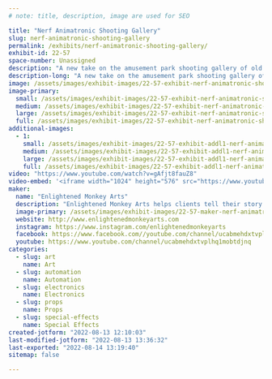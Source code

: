 ```yaml
---
# note: title, description, image are used for SEO

title: "Nerf Animatronic Shooting Gallery"
slug: nerf-animatronic-shooting-gallery
permalink: /exhibits/nerf-animatronic-shooting-gallery/
exhibit-id: 22-57
space-number: Unassigned
description: "A new take on the amusement park shooting gallery of old. "
description-long: "A new take on the amusement park shooting gallery of old. Test your skill at Enlightened Monkey Art Nerf Animation Shooting Gallery. Over thirty targets will test your skill and make you laugh. Targets include signing fish, dancing robots, banging drums, the Abominable Snowman, bubbles and more. Appropriate of all ages and all skill levels. Everyone wins a prize."
image: /assets/images/exhibit-images/22-57-exhibit-nerf-animatronic-shooting-gallery-nerf-shooting-range-photo-with-words-large.JPG
image-primary: 
  small: /assets/images/exhibit-images/22-57-exhibit-nerf-animatronic-shooting-gallery-nerf-shooting-range-photo-with-words-small.JPG
  medium: /assets/images/exhibit-images/22-57-exhibit-nerf-animatronic-shooting-gallery-nerf-shooting-range-photo-with-words-medium.JPG
  large: /assets/images/exhibit-images/22-57-exhibit-nerf-animatronic-shooting-gallery-nerf-shooting-range-photo-with-words-large.JPG
  full: /assets/images/exhibit-images/22-57-exhibit-nerf-animatronic-shooting-gallery-nerf-shooting-range-photo-with-words-full.JPG
additional-images: 
  - 1:
    small: /assets/images/exhibit-images/22-57-exhibit-addl1-nerf-animatronic-shooting-gallery-nerf-shooting-range-small.JPG
    medium: /assets/images/exhibit-images/22-57-exhibit-addl1-nerf-animatronic-shooting-gallery-nerf-shooting-range-medium.JPG
    large: /assets/images/exhibit-images/22-57-exhibit-addl1-nerf-animatronic-shooting-gallery-nerf-shooting-range-large.JPG
    full: /assets/images/exhibit-images/22-57-exhibit-addl1-nerf-animatronic-shooting-gallery-nerf-shooting-range-full.JPG
video: "https://www.youtube.com/watch?v=gAfjt8fauZ8"
video-embed: '<iframe width="1024" height="576" src="https://www.youtube.com/embed/gAfjt8fauZ8?feature=oembed" frameborder="0" allow="accelerometer; autoplay; clipboard-write; encrypted-media; gyroscope; picture-in-picture" allowfullscreen title="Nerf Animatronic Shooting Range, By Enlightened Monkey Arts"></iframe>'
maker: 
  name: "Enlightened Monkey Arts"
  description: "Enlightened Monkey Arts helps clients tell their story using projection mapping and other technology. They create unique event Art installations for Museums, weddings, corporate events, and festivals. "
  image-primary: /assets/images/exhibit-images/22-57-maker-nerf-animatronic-shooting-gallery-enlightend-monkey-logo-no-background-medium.jpg
  website: http://www.enlightenedmonkeyarts.com
  instagram: https://www.instagram.com/enlightenedmonkeyarts
  facebook: https://www.facebook.com//youtube.com/channel/ucabmehdxtvplhq1mobtdjnqw./search/top?q=enlightened%20monkey%20arts
  youtube: https://www.youtube.com/channel/ucabmehdxtvplhq1mobtdjnq
categories: 
  - slug: art
    name: Art
  - slug: automation
    name: Automation
  - slug: electronics
    name: Electronics
  - slug: props
    name: Props
  - slug: special-effects
    name: Special Effects
created-jotform: "2022-08-13 12:10:03"
last-modified-jotform: "2022-08-13 13:36:32"
last-exported: "2022-08-14 13:19:40"
sitemap: false

---
```

